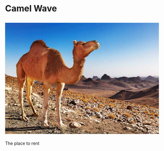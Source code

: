 <!DOCTYPE html>
<html>
<head>
<body>

<h1>Camel Wave</h1>
<h2> <img src="One.jpg" alt="Girl with a jacket"></h2>
 <p>The place to rent</p>

</body>
</html>
 

